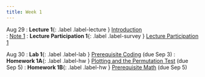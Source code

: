 ```yaml
---
title: Week 1
---
```


Aug 29
: **Lecture 1**{: .label .label-lecture } [Introduction](lecture/lec01)    
    : [Note 1](https://ds100.org/course-notes/intro_lec/introduction.html)
: **Lecture Participation 1**{: .label .label-survey } [Lecture Participation 1](https://app.sli.do/event/anKVrRtoFqRMJ9n4vyttnm/embed/polls/70683480-966c-439b-989d-c4a061e17af7)


Aug 30
: **Lab 1**{: .label .label-lab } [Prerequisite Coding](https://data100.datahub.berkeley.edu/hub/user-redirect/git-pull?repo=https%3A%2F%2Fgithub.com%2FDS-100%2Ffa24-student&urlpath=lab%2Ftree%2Ffa24-student%2Flab%2Flab01%2Flab01.ipynb&branch=main) (due Sep 3)
: **Homework 1A**{: .label .label-hw } [Plotting and the Permutation Test](https://data100.datahub.berkeley.edu/hub/user-redirect/git-pull?repo=https%3A%2F%2Fgithub.com%2FDS-100%2Ffa24-student&urlpath=lab%2Ftree%2Ffa24-student%2Fhw%2Fhw01%2Fhw01.ipynb&branch=main)  (due Sep 5)
: **Homework 1B**{: .label .label-hw } [Prerequisite Math](https://drive.google.com/file/d/1UzbllKmayZjJIP_NeJNAvWYnXCZonAdY/view?usp=sharing) (due Sep 5)